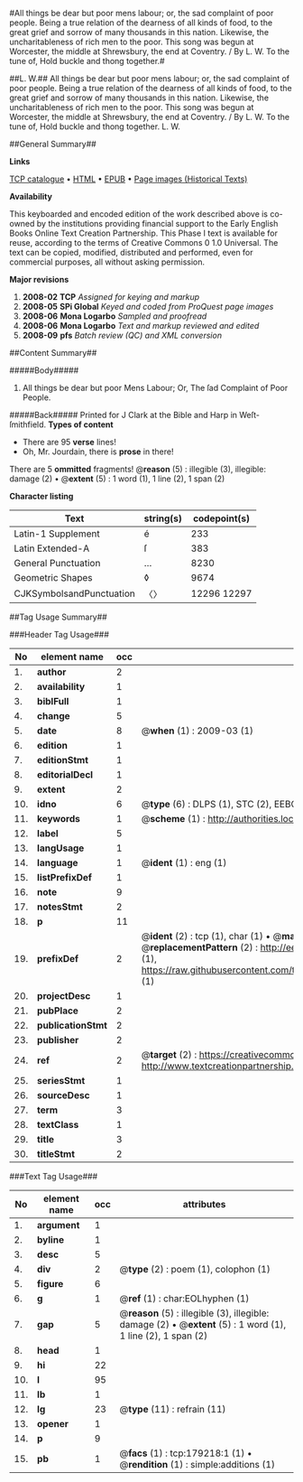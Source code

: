 #All things be dear but poor mens labour; or, the sad complaint of poor people. Being a true relation of the dearness of all kinds of food, to the great grief and sorrow of many thousands in this nation. Likewise, the uncharitableness of rich men to the poor. This song was begun at Worcester, the middle at Shrewsbury, the end at Coventry. / By L. W. To the tune of, Hold buckle and thong together.#

##L. W.##
All things be dear but poor mens labour; or, the sad complaint of poor people. Being a true relation of the dearness of all kinds of food, to the great grief and sorrow of many thousands in this nation. Likewise, the uncharitableness of rich men to the poor. This song was begun at Worcester, the middle at Shrewsbury, the end at Coventry. / By L. W. To the tune of, Hold buckle and thong together.
L. W.

##General Summary##

**Links**

[TCP catalogue](http://www.ota.ox.ac.uk/tcp/)  • 
[HTML](http://tei.it.ox.ac.uk/tcp/Texts-HTML/free/B06/B06749.html)  • 
[EPUB](http://tei.it.ox.ac.uk/tcp/Texts-EPUB/free/B06/B06749.epub) • 
[Page images (Historical Texts)](https://data.historicaltexts.jisc.ac.uk/view?pubId=eebo-52529357e&pageId=eebo-52529357e-179218-1)

**Availability**

This keyboarded and encoded edition of the
	       work described above is co-owned by the institutions
	       providing financial support to the Early English Books
	       Online Text Creation Partnership. This Phase I text is
	       available for reuse, according to the terms of Creative
	       Commons 0 1.0 Universal. The text can be copied,
	       modified, distributed and performed, even for
	       commercial purposes, all without asking permission.

**Major revisions**

1. __2008-02__ __TCP__ *Assigned for keying and markup*
1. __2008-05__ __SPi Global__ *Keyed and coded from ProQuest page images*
1. __2008-06__ __Mona Logarbo__ *Sampled and proofread*
1. __2008-06__ __Mona Logarbo__ *Text and markup reviewed and edited*
1. __2008-09__ __pfs__ *Batch review (QC) and XML conversion*

##Content Summary##

#####Body#####

1. All things be dear but poor Mens Labour; Or, The ſad Complaint of Poor People.

#####Back#####
Printed for J Clark at the Bible and Harp in Weſt-ſmithfield.
**Types of content**

  * There are 95 **verse** lines!
  * Oh, Mr. Jourdain, there is **prose** in there!

There are 5 **ommitted** fragments! 
 @__reason__ (5) : illegible (3), illegible: damage (2)  •  @__extent__ (5) : 1 word (1), 1 line (2), 1 span (2)

**Character listing**


|Text|string(s)|codepoint(s)|
|---|---|---|
|Latin-1 Supplement|é|233|
|Latin Extended-A|ſ|383|
|General Punctuation|…|8230|
|Geometric Shapes|◊|9674|
|CJKSymbolsandPunctuation|〈〉|12296 12297|

##Tag Usage Summary##

###Header Tag Usage###

|No|element name|occ|attributes|
|---|---|---|---|
|1.|__author__|2||
|2.|__availability__|1||
|3.|__biblFull__|1||
|4.|__change__|5||
|5.|__date__|8| @__when__ (1) : 2009-03 (1)|
|6.|__edition__|1||
|7.|__editionStmt__|1||
|8.|__editorialDecl__|1||
|9.|__extent__|2||
|10.|__idno__|6| @__type__ (6) : DLPS (1), STC (2), EEBO-CITATION (1), OCLC (1), VID (1)|
|11.|__keywords__|1| @__scheme__ (1) : http://authorities.loc.gov/ (1)|
|12.|__label__|5||
|13.|__langUsage__|1||
|14.|__language__|1| @__ident__ (1) : eng (1)|
|15.|__listPrefixDef__|1||
|16.|__note__|9||
|17.|__notesStmt__|2||
|18.|__p__|11||
|19.|__prefixDef__|2| @__ident__ (2) : tcp (1), char (1)  •  @__matchPattern__ (2) : ([0-9\-]+):([0-9IVX]+) (1), (.+) (1)  •  @__replacementPattern__ (2) : http://eebo.chadwyck.com/downloadtiff?vid=$1&page=$2 (1), https://raw.githubusercontent.com/textcreationpartnership/Texts/master/tcpchars.xml#$1 (1)|
|20.|__projectDesc__|1||
|21.|__pubPlace__|2||
|22.|__publicationStmt__|2||
|23.|__publisher__|2||
|24.|__ref__|2| @__target__ (2) : https://creativecommons.org/publicdomain/zero/1.0/ (1), http://www.textcreationpartnership.org/docs/. (1)|
|25.|__seriesStmt__|1||
|26.|__sourceDesc__|1||
|27.|__term__|3||
|28.|__textClass__|1||
|29.|__title__|3||
|30.|__titleStmt__|2||


###Text Tag Usage###

|No|element name|occ|attributes|
|---|---|---|---|
|1.|__argument__|1||
|2.|__byline__|1||
|3.|__desc__|5||
|4.|__div__|2| @__type__ (2) : poem (1), colophon (1)|
|5.|__figure__|6||
|6.|__g__|1| @__ref__ (1) : char:EOLhyphen (1)|
|7.|__gap__|5| @__reason__ (5) : illegible (3), illegible: damage (2)  •  @__extent__ (5) : 1 word (1), 1 line (2), 1 span (2)|
|8.|__head__|1||
|9.|__hi__|22||
|10.|__l__|95||
|11.|__lb__|1||
|12.|__lg__|23| @__type__ (11) : refrain (11)|
|13.|__opener__|1||
|14.|__p__|9||
|15.|__pb__|1| @__facs__ (1) : tcp:179218:1 (1)  •  @__rendition__ (1) : simple:additions (1)|
